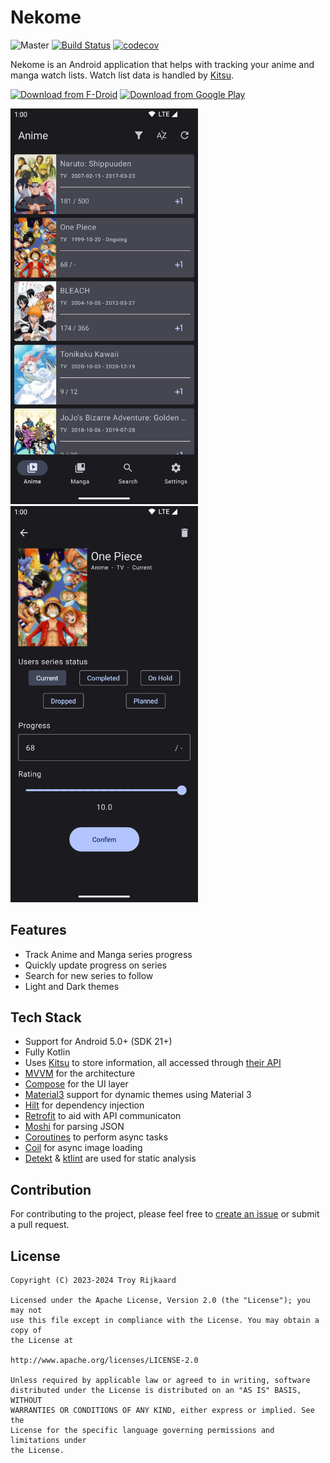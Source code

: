 # Nekome

![Master](https://github.com/Chesire/Nekome/workflows/Master/badge.svg)
[![Build Status](https://app.bitrise.io/app/9d4a9399b9f5d683/status.svg?token=9KwlEAgGeH0XqZ_LuwDJuA&branch=master)](https://app.bitrise.io/app/9d4a9399b9f5d683)
[![codecov](https://codecov.io/gh/Chesire/Nekome/branch/master/graph/badge.svg)](https://codecov.io/gh/Chesire/Nekome)

Nekome is an Android application that helps with tracking your anime and manga watch lists. Watch list data is handled by [Kitsu](https://kitsu.io/).

[<img src="https://fdroid.gitlab.io/artwork/badge/get-it-on.png"
      alt="Download from F-Droid"
      height="80">](https://f-droid.org/packages/com.chesire.nekome/)
[<img src="https://play.google.com/intl/en_us/badges/images/generic/en_badge_web_generic.png"
      alt="Download from Google Play"
      height="80">](https://play.google.com/store/apps/details?id=com.chesire.nekome)

<p>
<img src="fastlane/metadata/android/en-GB/images/phoneScreenshots/1_en-GB.png" alt="list" width="300px">
<img src="fastlane/metadata/android/en-GB/images/phoneScreenshots/3_en-GB.png" alt="detail" width="300px">
</p>

## Features

* Track Anime and Manga series progress
* Quickly update progress on series
* Search for new series to follow
* Light and Dark themes

## Tech Stack

* Support for Android 5.0+ (SDK 21+)
* Fully Kotlin
* Uses [Kitsu](https://kitsu.io/) to store information, all accessed through [their API](https://kitsu.docs.apiary.io/)
* [MVVM](https://developer.android.com/topic/libraries/architecture) for the architecture
* [Compose](https://developer.android.com/jetpack/compose) for the UI layer
* [Material3](https://developer.android.com/jetpack/compose/designsystems/material3) support for dynamic themes using Material 3
* [Hilt](https://dagger.dev/hilt/) for dependency injection
* [Retrofit](https://github.com/square/retrofit) to aid with API communicaton
* [Moshi](https://github.com/square/moshi) for parsing JSON
* [Coroutines](https://github.com/Kotlin/kotlinx.coroutines) to perform async tasks
* [Coil](https://github.com/coil-kt/coil) for async image loading
* [Detekt](https://github.com/arturbosch/detekt) & [ktlint](https://github.com/pinterest/ktlint) are used for static analysis

## Contribution

For contributing to the project, please feel free to [create an issue](https://github.com/Chesire/Nekome/issues/new) or submit a pull request.

## License

    Copyright (C) 2023-2024 Troy Rijkaard

    Licensed under the Apache License, Version 2.0 (the "License"); you may not
    use this file except in compliance with the License. You may obtain a copy of
    the License at

    http://www.apache.org/licenses/LICENSE-2.0

    Unless required by applicable law or agreed to in writing, software
    distributed under the License is distributed on an "AS IS" BASIS, WITHOUT
    WARRANTIES OR CONDITIONS OF ANY KIND, either express or implied. See the
    License for the specific language governing permissions and limitations under
    the License.
